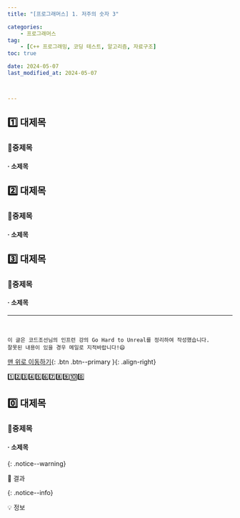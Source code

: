 ```yaml
---
title: "[프로그래머스] 1. 저주의 숫자 3"

categories: 
    - 프로그래머스
tag: 
    - [C++ 프로그래밍, 코딩 테스트, 알고리즘, 자료구조]
toc: true

date: 2024-05-07
last_modified_at: 2024-05-07



---
```


## 1️⃣ 대제목



### 🔸중제목



#### ·  소제목





## 2️⃣ 대제목



### 🔸중제목



#### ·  소제목





## 3️⃣ 대제목



### 🔸중제목



#### ·  소제목








***

<br>

    이 글은 코드조선님의 인프런 강의 Go Hard to Unreal를 정리하여 작성했습니다.
    잘못된 내용이 있을 경우 메일로 지적바랍니다!😄

[맨 위로 이동하기](#){: .btn .btn--primary }{: .align-right}





1️⃣2️⃣3️⃣4️⃣5️⃣6️⃣7️⃣8️⃣9️⃣🔟0️⃣



## 0️⃣ 대제목



### 🔸중제목



#### ·  소제목



{: .notice--warning}

🚀 결과

{: .notice--info}

💡 정보